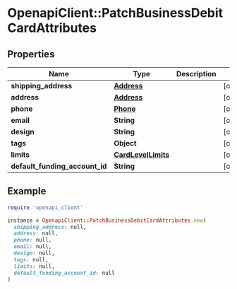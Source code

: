 # OpenapiClient::PatchBusinessDebitCardAttributes

## Properties

| Name | Type | Description | Notes |
| ---- | ---- | ----------- | ----- |
| **shipping_address** | [**Address**](Address.md) |  | [optional] |
| **address** | [**Address**](Address.md) |  | [optional] |
| **phone** | [**Phone**](Phone.md) |  | [optional] |
| **email** | **String** |  | [optional] |
| **design** | **String** |  | [optional] |
| **tags** | **Object** |  | [optional] |
| **limits** | [**CardLevelLimits**](CardLevelLimits.md) |  | [optional] |
| **default_funding_account_id** | **String** |  | [optional] |

## Example

```ruby
require 'openapi_client'

instance = OpenapiClient::PatchBusinessDebitCardAttributes.new(
  shipping_address: null,
  address: null,
  phone: null,
  email: null,
  design: null,
  tags: null,
  limits: null,
  default_funding_account_id: null
)
```

